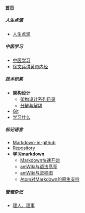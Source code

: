 
#### [首页](?file=home-首页)

##### 人生点滴
- [人生点滴](?file=003-人生点滴/001-人生点滴 "人生点滴")

##### 中医学习
- [中医学习](?file=004-中医学习/001-中医学习 "中医学习")
- [徐文兵讲黄帝内经](?file=004-中医学习/002-徐文兵讲黄帝内经 "徐文兵讲黄帝内经")

##### 技术积累
- **架构设计**
    - [架构设计系列目录](?file=005-技术积累/001-架构设计/001-架构设计系列目录 "架构设计系列目录")
    - [分解与解耦](?file=005-技术积累/001-架构设计/002-分解与解耦 "分解与解耦")
- [Git](?file=005-技术积累/100-Git "Git")
- [学习什么](?file=005-技术积累/200-学习什么 "学习什么")

##### 标记语言
- [Markdown-in-github](?file=006-标记语言/001-Markdown-in-github "Markdown-in-github")
- [Repository](?file=006-标记语言/002-Repository "Repository")
- **学习markdown**
    - [Markdown快速开始](?file=006-标记语言/05-学习markdown/01-Markdown快速开始 "Markdown快速开始")
    - [amWiki与语法高亮](?file=006-标记语言/05-学习markdown/02-amWiki与语法高亮 "amWiki与语法高亮")
    - [amWiki与流程图](?file=006-标记语言/05-学习markdown/03-amWiki与流程图 "amWiki与流程图")
    - [Atom对Markdown的原生支持](?file=006-标记语言/05-学习markdown/05-Atom对Markdown的原生支持 "Atom对Markdown的原生支持")

##### 管理杂记
- [理人、理事](?file=007-管理杂记/100-理人、理事 "理人、理事")

